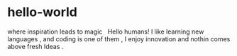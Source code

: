 # hello-world
where inspiration leads to magic   Hello humans! I like learning new languages , and coding is one of them , I enjoy innovation and nothin comes above fresh Ideas .

